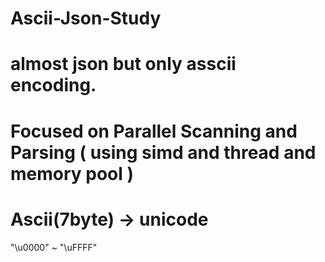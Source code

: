 # Ascii-Json-Study

# almost json but only asscii encoding.

# Focused on Parallel Scanning and Parsing ( using simd and thread and memory pool )

# Ascii(7byte) -> unicode
"\u0000" ~ "\uFFFF"
